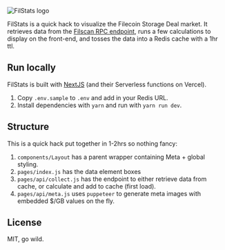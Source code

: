 ![FilStats logo](https://i.imgur.com/MRheYxC.png)

FilStats is a quick hack to visualize the Filecoin Storage Deal market. It retrieves data from the [Filscan RPC endpoint](https://filscan.io/#/), runs a few calculations to display on the front-end, and tosses the data into a Redis cache with a 1hr ttl.

## Run locally
FilStats is built with [NextJS](https://nextjs.org/) (and their Serverless functions on Vercel).

1. Copy `.env.sample` to `.env` and add in your Redis URL.
2. Install dependencies with `yarn` and run with `yarn run dev`.

## Structure
This is a quick hack put together in 1-2hrs so nothing fancy:

1. `components/Layout` has a parent wrapper containing Meta + global styling.
2. `pages/index.js` has the data element boxes
3. `pages/api/collect.js` has the endpoint to either retrieve data from cache, or calculate and add to cache (first load).
4. `pages/api/meta.js` uses `puppeteer` to generate meta images with embedded $/GB values on the fly.

## License
MIT, go wild.
